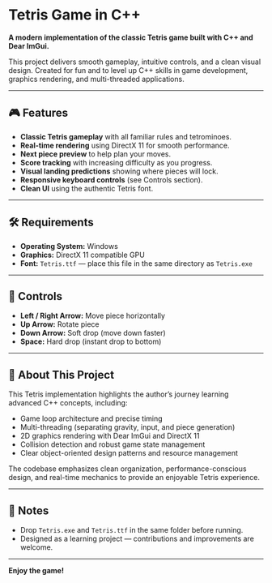 # Tetris Game in C++

**A modern implementation of the classic Tetris game built with C++ and Dear ImGui.**

This project delivers smooth gameplay, intuitive controls, and a clean visual design. Created for fun and to level up C++ skills in game development, graphics rendering, and multi-threaded applications.

---

## 🎮 Features

* **Classic Tetris gameplay** with all familiar rules and tetrominoes.
* **Real-time rendering** using DirectX 11 for smooth performance.
* **Next piece preview** to help plan your moves.
* **Score tracking** with increasing difficulty as you progress.
* **Visual landing predictions** showing where pieces will lock.
* **Responsive keyboard controls** (see Controls section).
* **Clean UI** using the authentic Tetris font.

---

## 🛠️ Requirements

* **Operating System:** Windows
* **Graphics:** DirectX 11 compatible GPU
* **Font:** `Tetris.ttf` — place this file in the same directory as `Tetris.exe`

---

## 🎯 Controls

* **Left / Right Arrow:** Move piece horizontally
* **Up Arrow:** Rotate piece
* **Down Arrow:** Soft drop (move down faster)
* **Space:** Hard drop (instant drop to bottom)

---

## 🚀 About This Project

This Tetris implementation highlights the author’s journey learning advanced C++ concepts, including:

* Game loop architecture and precise timing
* Multi-threading (separating gravity, input, and piece generation)
* 2D graphics rendering with Dear ImGui and DirectX 11
* Collision detection and robust game state management
* Clear object-oriented design patterns and resource management

The codebase emphasizes clean organization, performance-conscious design, and real-time mechanics to provide an enjoyable Tetris experience.

---

## 📁 Notes

* Drop `Tetris.exe` and `Tetris.ttf` in the same folder before running.
* Designed as a learning project — contributions and improvements are welcome.

---

**Enjoy the game!**
